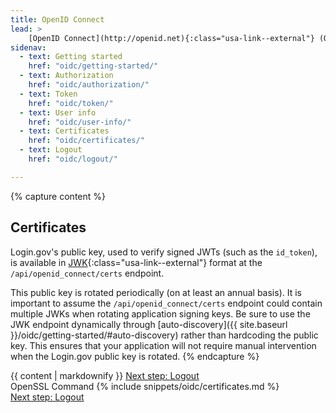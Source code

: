 ```yaml
---
title: OpenID Connect
lead: >
    [OpenID Connect](http://openid.net){:class="usa-link--external"} (OIDC) is a simple identity layer built on top of the OAuth 2.0 protocol. Login.gov supports [version 1.0](http://openid.net/specs/openid-connect-core-1_0.html){:class="usa-link--external"} of the specification and conforms to the [iGov Profile](https://openid.net/wg/igov){:class="usa-link--external"}.
sidenav:
  - text: Getting started
    href: "oidc/getting-started/"
  - text: Authorization
    href: "oidc/authorization/"
  - text: Token
    href: "oidc/token/"
  - text: User info
    href: "oidc/user-info/"
  - text: Certificates
    href: "oidc/certificates/"
  - text: Logout
    href: "oidc/logout/"

---
```


{% capture content %}
## Certificates

Login.gov's public key, used to verify signed JWTs (such as the `id_token`), is available in [JWK](https://tools.ietf.org/html/rfc7517){:class="usa-link--external"} format at the `/api/openid_connect/certs` endpoint. 

This public key is rotated periodically (on at least an annual basis). It is important to assume the `/api/openid_connect/certs` endpoint could contain multiple JWKs when rotating application signing keys. Be sure to use the JWK endpoint dynamically through [auto-discovery]({{ site.baseurl }}/oidc/getting-started/#auto-discovery) rather than hardcoding the public key. This ensures that your application will not require manual intervention when the Login.gov public key is rotated.
{% endcapture %}

<div class="grid-row grid-gap">
  <div class="desktop:grid-col-8 mobile:grid-col-full">
    {{ content | markdownify }}
     <a href="{{ site.baseurl }}/oidc/logout/" class="usa-link margin-top-4 mobile:display-none desktop:display-block">Next step: Logout</a>
  </div>
    <div class="usa-layout-docs__main code-snippet-column desktop:grid-col-4">
      <section id="pkce" class="code-snippet-section">
        <span class="code-button code-button__selected margin-left-2">OpenSSL Command</span>
          {% include snippets/oidc/certificates.md %}
      </section>
    </div>
      <a href="{{ site.baseurl }}/oidc/logout/" class="usa-link mobile:display-block desktop:display-none margin-top-2">Next step: Logout</a>
</div>
